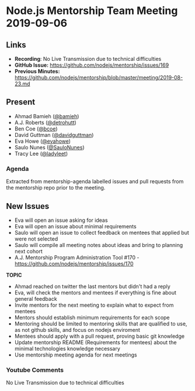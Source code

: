 # Node.js Mentorship Team Meeting 2019-09-06

## Links

* **Recording**: No Live Transmission due to technical difficulties
* **GitHub Issue:** https://github.com/nodejs/mentorship/issues/169
* **Previous Minutes:** https://github.com/nodejs/mentorship/blob/master/meeting/2019-08-23.md

## Present

- Ahmad Bamieh ([@bamieh](https://github.com/bamieh))
- A.J. Roberts ([@detrohutt](https://github.com/detrohutt))
- Ben Coe ([@bcoe](https://github.com/bcoe))
- David Guttman ([@davidguttman](https://github.com/davidguttman))
- Eva Howe ([@evahowe](https://github.com/evahowe))
- Saulo Nunes ([@SauloNunes](https://github.com/SauloNunes))
- Tracy Lee ([@ladyleet](https://github.com/ladyleet))

### Agenda

Extracted from mentorship-agenda labelled issues and pull requests from the mentorship repo prior to the meeting.

## New Issues
- Eva will open an issue asking for ideas 
- Eva will open an issue about minimal requirements
- Saulo will open an issue to collect feedback on mentees that applied but were not selected
- Saulo will compile all meeting notes about ideas and bring to planning next cohort	
- A.J. Mentorship Program Administration Tool #170 - https://github.com/nodejs/mentorship/issues/170

**TOPIC**
- Ahmad reached on twitter the last mentors but didn't had a reply
- Eva, will check the mentors and mentees if everything is fine about general feedback
- Invite mentors for the next meeting to explain what to expect from mentees
- Mentors should establish minimum requirements for each scope
- Mentoring should be limited to mentoring skills that are qualified to use, as not github skills, and focus on nodejs enviroment
- Mentees should apply with a pull request, proving basic git knowledge
- Update mentorship README (Requirements for mentees) about the minimal technologies knowledge  necessary
- Use mentorship meeting agenda  for next meetings

### Youtube Comments

No Live Transmission due to technical difficulties
